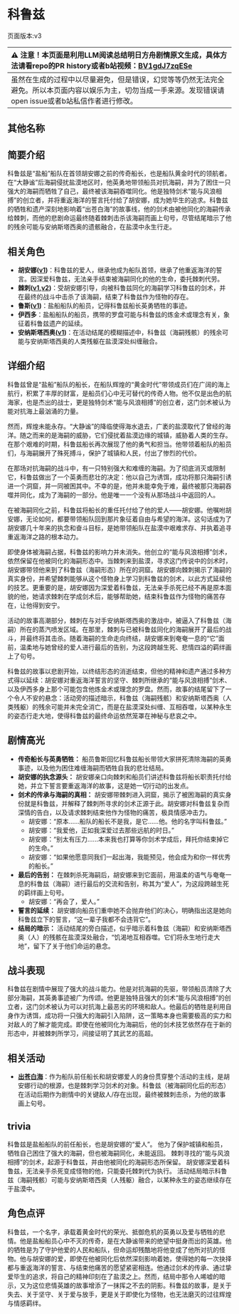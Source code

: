 # 科鲁兹
页面版本:v3
 

| :warning: 注意！本页面是利用LLM阅读总结明日方舟剧情原文生成，具体方法请看repo的PR history或者b站视频：[BV1gdJ7zqESe](https://www.bilibili.com/video/BV1gdJ7zqESe/)         |
|:----------------------------|
| 虽然在生成的过程中以尽量避免，但是错误，幻觉等等仍然无法完全避免。所以本页面内容以娱乐为主，切勿当成一手来源。发现错误请open issue或者b站私信作者进行修改。|



## 其他名称

## 简要介绍
科鲁兹是“盐船”船队在首领胡安娜之前的传奇船长，也是船队黄金时代的领航者。在“大静谧”后海嗣侵扰盐漠地区时，他英勇地带领船员对抗海嗣，并为了困住一只强大的海嗣而牺牲了自己，最终被该海嗣吞噬同化。他是独特剑术“能与风浪相搏”的创立者，并将重返海洋的誓言托付给了胡安娜，成为她毕生的追求。科鲁兹的牺牲和遗产深刻地影响着“出苍白海”的故事线，他的剑术由被他同化的海嗣传承给棘刺，而他的悲剧命运最终随着棘刺击杀该海嗣而画上句号，尽管结尾暗示了他的残余可能与安纳斯塔西奥的遗骸融合，在盐漠中永生行走。
## 相关角色
-   **胡安娜([v1](../chars/extended_char_hu_an_na.md))**：科鲁兹的爱人，继承他成为船队首领，继承了他重返海洋的誓言。因深爱科鲁兹，无法亲手结束被海嗣同化的他的生命，委托棘刺代劳。
-   **棘刺([v1](../chars/char_293_thorns.md),[v2](char_293_thorns.md))**：受胡安娜引导，向被科鲁兹同化的海嗣学习科鲁兹的剑术，并在最终的战斗中击杀了该海嗣，结束了科鲁兹作为怪物的存在。
-   **鲁斯([v1](../chars/extended_char_lu_si.md))**：盐船船队的船员，记得科鲁兹船长英勇牺牲的事迹。
-   **伊西多**：盐船船队的船员，携带的罗盘可能与科鲁兹的炼金术或理念有关，象征着科鲁兹遗产的延续。
-   **安纳斯塔西奥([v1](../chars/extended_char_an_na_si_ta_xi_ao.md))**：在活动结尾的模糊描述中，科鲁兹（海嗣残骸）的残余可能与安纳斯塔西奥的人类残躯在盐漠深处纠缠融合。
## 详细介绍
科鲁兹曾是“盐船”船队的船长，在船队辉煌的“黄金时代”带领成员们在广阔的海上航行，积累了丰厚的财富，是船员们心中无可替代的传奇人物。他不仅是出色的航海家，也是杰出的战士，更是独特剑术“能与风浪相搏”的创立者，这门剑术被认为能对抗海上最汹涌的力量。

然而，辉煌未能永存。“大静谧”的降临使得海水退去，广袤的盐漠取代了曾经的海洋。随之而来的是海嗣的威胁，它们侵扰着盐漠边缘的城镇，威胁着人类的生存。在那个艰难的时期，科鲁兹船长再次展现了他的勇气和担当。他带领着船队的船员们，与海嗣展开了殊死搏斗，保护了城镇和人民，付出了惨烈的代价。

在那场对抗海嗣的战斗中，有一只特别强大和难缠的海嗣。为了彻底消灭或限制它，科鲁兹做出了一个英勇而悲壮的决定：他以自己为诱饵，成功将那只海嗣引诱进一个洞窟，并一同被困其中。不幸的是，他并未能幸免于难，最终被那只海嗣吞噬并同化，成为了海嗣的一部分。他是唯一一个没有从那场战斗中返回的人。

在被海嗣同化之前，科鲁兹将船长的重任托付给了他的爱人——胡安娜。他嘱咐胡安娜，无论如何，都要带领船队回到那片象征着自由与希望的海洋。这句话成为了胡安娜几十年来的执念和奋斗目标，是她带领船队在盐漠中艰难求存、并执着追寻重返海洋之路的根本动力。

即使身体被海嗣占据，科鲁兹的影响力并未消失。他创立的“能与风浪相搏”剑术，依然保留在他被同化的海嗣形态中。当棘刺来到盐漠，寻求这门传说中的剑术时，胡安娜带领他来到了科鲁兹（海嗣形态）所在的洞窟。胡安娜向棘刺揭示了海嗣的真实身份，并希望棘刺能够从这个怪物身上学习到科鲁兹的剑术，以此方式延续他的技艺。更重要的是，胡安娜因为深爱着科鲁兹，无法亲手杀死已经不再是原本面貌的他，她请求棘刺在学成剑术后，能够帮助她，结束科鲁兹作为怪物的痛苦存在，让他得到安宁。

活动的故事高潮部分，棘刺在与对手安纳斯塔西奥的激战中，被逼入了科鲁兹（海嗣）所在的蒸汽喷发区域。在那里，棘刺与已被科鲁兹同化的海嗣展开了最后的战斗，并最终将其击杀。随着海嗣的生命走向终结，胡安娜来到奄奄一息的“它”面前，温柔地与她曾经的爱人进行最后的告别，为这段跨越生死、悲情四溢的羁绊画上了句号。

科鲁兹的故事以悲剧开始，以终结形态的消逝结束，但他的精神和遗产通过多种方式得以延续：胡安娜对重返海洋誓言的坚守、棘刺所继承的“能与风浪相搏”剑术、以及伊西多身上那个可能包含他炼金术或理念的罗盘。然而，故事的结尾留下了一个令人不安的悬念：活动旁的描述暗示，科鲁兹（海嗣残骸）和安纳斯塔西奥（人类残躯）的残余可能并未完全消亡，而是在盐漠深处纠缠、互相吞噬，以某种永生的姿态行走大地，使得科鲁兹的最终命运依然笼罩在神秘与悲哀之中。
## 剧情高光
- **传奇船长与英勇牺牲：** 船员鲁斯回忆科鲁兹船长带领大家拼死清除海嗣的英勇事迹，以及他为困住难缠海嗣而牺牲自我的悲壮结局。
- **胡安娜的执念源头：** 胡安娜亲口向棘刺和船员们讲述科鲁兹将船长职责托付给她，并立下誓言要重返海洋的故事，这是她一切行动的出发点。
- **剑术的传承与海嗣的真相：** 胡安娜带棘刺进入洞窟，揭示了被困海嗣的真实身份就是科鲁兹，并解释了棘刺所寻求的剑术正源于此。胡安娜对科鲁兹复杂而深情的告白，以及请求棘刺结束他作为怪物的痛苦，极具情感冲击力。
    - 胡安娜：“原本......船队的船长不是我，是它......他。他的名字叫科鲁兹。”
    - 胡安娜：“我爱他，正如我深爱过去那些远航的时日。”
    - 胡安娜：“别太有压力......本来我也打算等你剑术学成后，拜托你结束掉它的生命。”
    - 胡安娜：“如果他愿意同我们一起出海，我能预见，他会成为和你一样优秀的船长。”
- **最后的告别：** 在棘刺杀死海嗣后，胡安娜来到它面前，用温柔的语气与奄奄一息的科鲁兹（海嗣）进行最后的交流和告别，称其为“爱人”，为这段跨越生死的羁绊画上句号。
    - 胡安娜：“再会了，爱人。”
- **誓言的延续：** 胡安娜向船员们重申她不会抛弃他们的决心，明确指出这是她向科鲁兹立下的誓言，“这一辈子我都不会违背它”。
- **结局的暗示：** 活动结尾的旁白描述，似乎暗示着科鲁兹（海嗣）和安纳斯塔西奥（人）的残骸在盐漠深处融合，“饥渴地互相吞噬。它们将永生地行走大地”，留下了关于他们命运的悬念。
## 战斗表现
科鲁兹在剧情中展现了强大的战斗能力。他是对抗海嗣的先驱，带领船员清除了大部分海嗣，其英勇事迹被广为传颂。他更是独特且强大的剑术“能与风浪相搏”的创立者，这门剑术被认为可以对抗海上最恶劣的环境和敌人。他最后的牺牲是利用自身作为诱饵，成功将一只强大的海嗣引入陷阱，这一策略本身也需要极高的实力和对敌人的了解才能完成。即使在他被同化为海嗣后，他的剑术技艺依然存在于新的形态中，并被棘刺所学习，间接证明了其武艺的高超。
## 相关活动
-   **[出苍白海](../stories/act39side.md)**：作为船队前任船长和胡安娜爱人的身份贯穿整个活动的主线，是胡安娜行动的根源，也是棘刺学习剑术的对象。科鲁兹（被海嗣同化后的形态）在活动后期作为剧情中的关键敌人/存在出现，最终被棘刺击杀，为他的故事画上句号。
## trivia
科鲁兹是盐船船队的前任船长，也是胡安娜的“爱人”。
他为了保护城镇和船员，牺牲自己困住了强大的海嗣，但也被海嗣同化，未能返回。
棘刺寻找的“能与风浪相搏”的剑术，起源于科鲁兹，并由他被同化的海嗣形态所保留。
胡安娜深爱着科鲁兹，无法亲手杀死变成怪物的他，只能委托棘刺代为执行。
活动结局暗示科鲁兹（海嗣残骸）可能与安纳斯塔西奥（人残躯）融合，以某种永生的姿态继续存在于盐漠中。
## 角色点评
科鲁兹，一个名字，承载着黄金时代的荣光、抵御危机的英勇以及爱与牺牲的悲情。他是盐船船员心中不灭的传奇，是在大静谧带来的绝望中挺身而出的英雄。他的牺牲是为了守护他爱的人民和船队，但命运却残酷地将他变成了他所对抗的怪物。他与胡安娜的爱，即使在他被同化后依然深刻影响着她，使得她的每一次抉择都与重返海洋的誓言、与结束他痛苦的愿望紧密相连。他通过剑术的传承、通过挚爱毕生的追求，将自己的精神印刻在了盐漠之上。然而，结局中那令人唏嘘的暗示，又为这位悲情英雄的故事增添了一抹挥之不去的阴影。科鲁兹的故事，是关于失去、关于坚守、关于爱与放手，更是关于即使化为怪物，也无法磨灭的过往辉煌与情感羁绊。